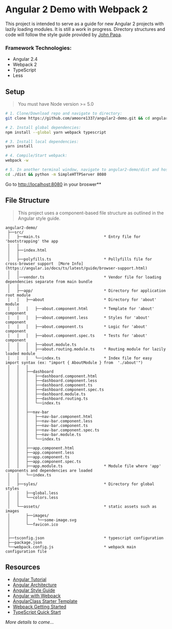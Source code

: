# Angular 2 Demo with Webpack 2

This project is intended to serve as a guide for new Angular 2 projects with lazily loading modules. It is still a work in progress. Directory structures and code will follow the style guide provided by [John Papa](https://angular.io/docs/ts/latest/guide/style-guide.html).

### Framework Technologies:
- Angular 2.4
- Webpack 2
- TypeScript
- Less

## Setup
> You must have Node version >= 5.0

```bash
# 1. Clone/Download repo and navigate to directory:
git clone https://github.com/amoore1337/angular2-demo.git && cd angular2-demo

# 2. Install global dependencies:
npm install --global yarn webpack typescript

# 3. Install local dependencies:
yarn install

# 4. Compile/Start webpack:
webpack -w

# 5. In another terminal window, navigate to angular2-demo/dist and host locally such as:
cd ./dist && python -m SimpleHTTPServer 8080
```

Go to [http://localhost:8080](http://localhost:8080/) in your broswer**

## File Structure
> This project uses a component-based file structure as outlined in the Angular style guide.
```
angular2-demo/
 ├──src/
 │   ├──main.ts                            * Entry file for 'bootstrapping' the app
 │   │
 │   ├──index.html
 │   │
 │   ├──polyfills.ts                       * Pollyfills file for cross-browser support  [More Info](https://angular.io/docs/ts/latest/guide/browser-support.html)
 │   │
 │   │──vendor.ts                          * Vendor file for loading dependencies separate from main bundle
 │   │
 │   ├──app/                               * Directory for application root module
 │   │   ├──about                          * Directory for 'about' module
 │   │   │   ├──about.component.html       * Template for 'about' component
 │   │   │   ├──about.component.less       * Styles for 'about' component
 │   │   │   ├──about.component.ts         * Logic for 'about' component
 │   │   │   ├──about.component.spec.ts    * Tests for 'about' component
 │   │   │   ├──about.module.ts
 │   │   │   ├──about.routing.module.ts    * Routing module for lazily loaded module
 │   │   │   └──index.ts                   * Index file for easy import syntax (ex: "import { AboutModule } from  './about'")
 │   │   │
 │   │   ├──dashboard
 │   │   │   ├──dashboard.component.html
 │   │   │   ├──dashboard.component.less
 │   │   │   ├──dashboard.component.ts
 │   │   │   ├──dashboard.component.spec.ts
 │   │   │   ├──dashboard.module.ts
 │   │   │   ├──dashboard.routing.ts
 │   │   │   └──index.ts
 │   │   │
 │   │   ├──nav-bar
 │   │   │   ├──nav-bar.component.html
 │   │   │   ├──nav-bar.component.less
 │   │   │   ├──nav-bar.component.ts
 │   │   │   ├──nav-bar.component.spec.ts
 │   │   │   ├──nav-bar.module.ts
 │   │   │   └──index.ts
 │   │   │
 │   │   ├──app.component.html
 │   │   ├──app.component.less
 │   │   ├──app.component.ts
 │   │   ├──app.component.spec.ts
 │   │   ├──app.module.ts                  * Module file where 'app' components and dependencies are loaded
 │   │   └──index.ts
 │   │
 │   ├──syles/                             * Directory for global styles
 │   │   ├──global.less
 │   │   └──colors.less
 │   │
 │   └──assets/                            * static assets such as images
 │       ├──images/
 │       │    └──some-image.svg
 │       └──favicon.ico
 │
 │
 ├──tsconfig.json                          * typescript configuration
 ├──package.json
 └──webpack.config.js                      * webpack main configuration file

```

## Resources
* [Angular Tutorial](https://angular.io/docs/ts/latest/tutorial/)
* [Angular Architecture](https://angular.io/docs/ts/latest/guide/architecture.html)
* [Angular Style Guide](https://angular.io/docs/ts/latest/guide/style-guide.html)
* [Angular with Webpack](https://angular.io/docs/ts/latest/guide/webpack.html)
* [AngularClass Starter Template](https://github.com/AngularClass/angular2-webpack-starter)
* [Webpack Getting Started](https://webpack.js.org/guides/get-started/)
* [TypeScript Quick Start](https://www.typescriptlang.org/docs/tutorial.html)


*More details to come...*
